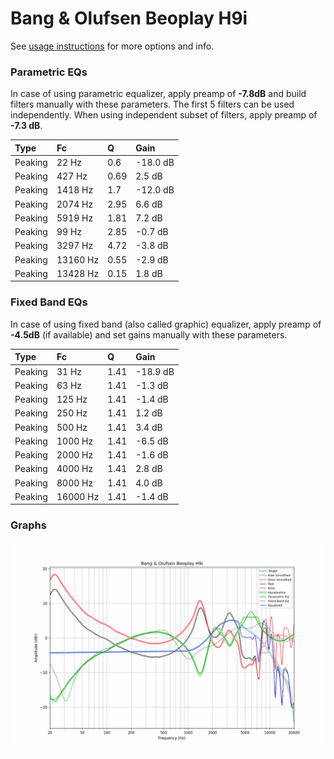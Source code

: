 # Bang & Olufsen Beoplay H9i
See [usage instructions](https://github.com/jaakkopasanen/AutoEq#usage) for more options and info.

### Parametric EQs
In case of using parametric equalizer, apply preamp of **-7.8dB** and build filters manually
with these parameters. The first 5 filters can be used independently.
When using independent subset of filters, apply preamp of **-7.3 dB**.

| Type    | Fc       |    Q | Gain     |
|:--------|:---------|:-----|:---------|
| Peaking | 22 Hz    | 0.6  | -18.0 dB |
| Peaking | 427 Hz   | 0.69 | 2.5 dB   |
| Peaking | 1418 Hz  | 1.7  | -12.0 dB |
| Peaking | 2074 Hz  | 2.95 | 6.6 dB   |
| Peaking | 5919 Hz  | 1.81 | 7.2 dB   |
| Peaking | 99 Hz    | 2.85 | -0.7 dB  |
| Peaking | 3297 Hz  | 4.72 | -3.8 dB  |
| Peaking | 13160 Hz | 0.55 | -2.9 dB  |
| Peaking | 13428 Hz | 0.15 | 1.8 dB   |

### Fixed Band EQs
In case of using fixed band (also called graphic) equalizer, apply preamp of **-4.5dB**
(if available) and set gains manually with these parameters.

| Type    | Fc       |    Q | Gain     |
|:--------|:---------|:-----|:---------|
| Peaking | 31 Hz    | 1.41 | -18.9 dB |
| Peaking | 63 Hz    | 1.41 | -1.3 dB  |
| Peaking | 125 Hz   | 1.41 | -1.4 dB  |
| Peaking | 250 Hz   | 1.41 | 1.2 dB   |
| Peaking | 500 Hz   | 1.41 | 3.4 dB   |
| Peaking | 1000 Hz  | 1.41 | -6.5 dB  |
| Peaking | 2000 Hz  | 1.41 | -1.6 dB  |
| Peaking | 4000 Hz  | 1.41 | 2.8 dB   |
| Peaking | 8000 Hz  | 1.41 | 4.0 dB   |
| Peaking | 16000 Hz | 1.41 | -1.4 dB  |

### Graphs
![](./Bang%20&%20Olufsen%20Beoplay%20H9i.png)